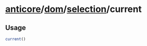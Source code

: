 # [anticore](../../../../../#reference)/[dom](../../#reference)/[selection](../#reference)/<a name="reference">current</a>

## Usage

```js
current()
```